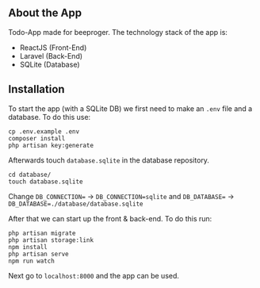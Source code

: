 ## About the App

Todo-App made for beeproger. The technology stack of the app is:

-   ReactJS (Front-End)
-   Laravel (Back-End)
-   SQLite (Database)

## Installation

To start the app (with a SQLite DB) we first need to make an `.env` file and a database. To do this use:

```
cp .env.example .env
composer install
php artisan key:generate
```

Afterwards touch `database.sqlite` in the database repository.

```
cd database/
touch database.sqlite
```

Change `DB_CONNECTION=` -> `DB_CONNECTION=sqlite` and `DB_DATABASE=` -> `DB_DATABASE=./database/database.sqlite`

After that we can start up the front & back-end. To do this run:

```
php artisan migrate
php artisan storage:link
npm install
php artisan serve
npm run watch
```

Next go to `localhost:8000` and the app can be used.
